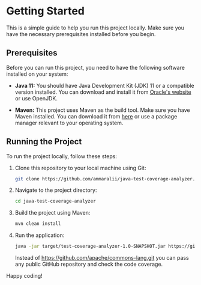 # Getting Started

This is a simple guide to help you run this project locally. Make sure you have the necessary prerequisites installed before you begin.

## Prerequisites

Before you can run this project, you need to have the following software installed on your system:

- **Java 11:** You should have Java Development Kit (JDK) 11 or a compatible version installed. You can download and install it from [Oracle's website](https://www.oracle.com/java/technologies/javase-jdk11-downloads.html) or use OpenJDK.

- **Maven:** This project uses Maven as the build tool. Make sure you have Maven installed. You can download it from [here](https://maven.apache.org/download.cgi) or use a package manager relevant to your operating system.

## Running the Project

To run the project locally, follow these steps:

1. Clone this repository to your local machine using Git:
   ```sh
   git clone https://github.com/ammaralii/java-test-coverage-analyzer.git
   ```
2. Navigate to the project directory:
    ```sh
   cd java-test-coverage-analyzer
    ```
3. Build the project using Maven:
    ```sh
   mvn clean install
    ```
3. Run the application:
    ```sh
   java -jar target/test-coverage-analyzer-1.0-SNAPSHOT.jar https://github.com/apache/commons-lang.git
    ```
   Instead of https://github.com/apache/commons-lang.git you can pass any public GitHub repository and check the code coverage.
   
Happy coding!